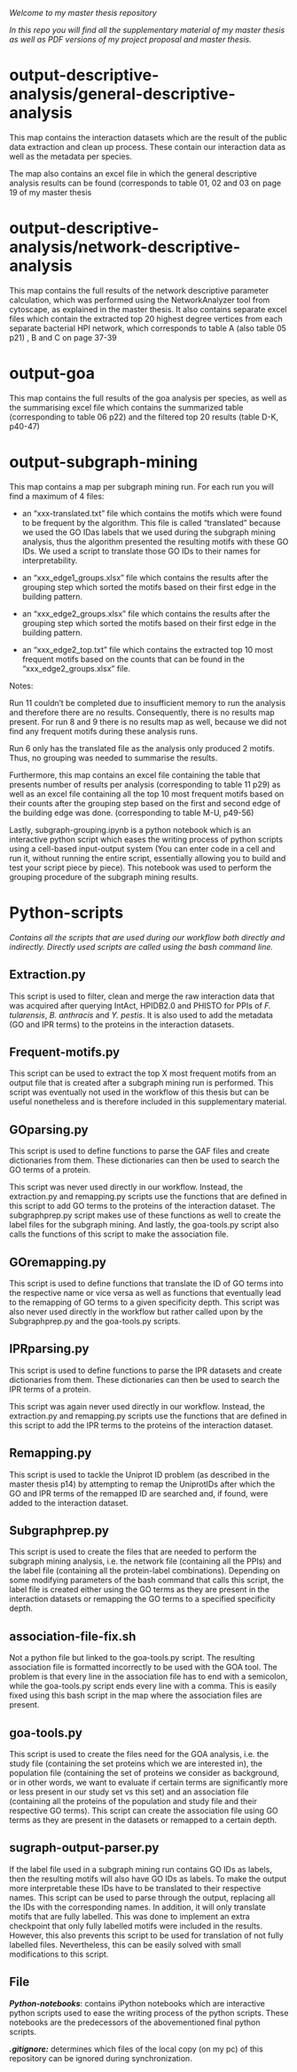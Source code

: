 *Welcome to my master thesis repository*

*In this repo you will find all the supplementary material of my master
thesis as well as PDF versions of my project proposal and master
thesis.*

output-descriptive-analysis/general-descriptive-analysis
========================================================

This map contains the interaction datasets which are the result of the
public data extraction and clean up process. These contain our
interaction data as well as the metadata per species.

The map also contains an excel file in which the general descriptive
analysis results can be found (corresponds to table 01, 02 and 03 on
page 19 of my master thesis

output-descriptive-analysis/network-descriptive-analysis
========================================================

This map contains the full results of the network descriptive parameter
calculation, which was performed using the NetworkAnalyzer tool from
cytoscape, as explained in the master thesis. It also contains separate
excel files which contain the extracted top 20 highest degree vertices
from each separate bacterial HPI network, which corresponds to table A
(also table 05 p21) , B and C on page 37-39

output-goa
==========

This map contains the full results of the goa analysis per species, as
well as the summarising excel file which contains the summarized table
(corresponding to table 06 p22) and the filtered top 20 results (table
D-K, p40-47)

output-subgraph-mining
======================

This map contains a map per subgraph mining run. For each run you will
find a maximum of 4 files:

-   an “xxx-translated.txt” file which contains the motifs which were
    found to be frequent by the algorithm. This file is called
    “translated” because we used the GO IDas labels that we used during
    the subgraph mining analysis, thus the algorithm presented the
    resulting motifs with these GO IDs. We used a script to translate
    those GO IDs to their names for interpretability.

-   an “xxx\_edge1\_groups.xlsx” file which contains the results after
    the grouping step which sorted the motifs based on their first edge
    in the building pattern.

-   an “xxx\_edge2\_groups.xlsx” file which contains the results after
    the grouping step which sorted the motifs based on their first edge
    in the building pattern.

-   an “xxx\_edge2\_top.txt” file which contains the extracted top 10
    most frequent motifs based on the counts that can be found in the
    “xxx\_edge2\_groups.xlsx” file.

Notes:

Run 11 couldn’t be completed due to insufficient memory to run the
analysis and therefore there are no results. Consequently, there is no
results map present. For run 8 and 9 there is no results map as well,
because we did not find any frequent motifs during these analysis runs.

Run 6 only has the translated file as the analysis only produced 2
motifs. Thus, no grouping was needed to summarise the results.

Furthermore, this map contains an excel file containing the table that
presents number of results per analysis (corresponding to table 11 p29)
as well as an excel file containing all the top 10 most frequent motifs
based on their counts after the grouping step based on the first and
second edge of the building edge was done. (corresponding to table M-U,
p49-56)

Lastly, subgraph-grouping.ipynb is a python notebook which is an
interactive python script which eases the writing process of python
scripts using a cell-based input-output system (You can enter code in a
cell and run it, without running the entire script, essentially allowing
you to build and test your script piece by piece). This notebook was
used to perform the grouping procedure of the subgraph mining results.

Python-scripts
==============

*Contains all the scripts that are used during our workflow both
directly and indirectly. Directly used scripts are called using the bash
command line.*

Extraction.py
-------------

This script is used to filter, clean and merge the raw interaction data
that was acquired after querying IntAct, HPIDB2.0 and PHISTO for PPIs of
*F. tularensis*, *B. anthracis* and *Y. pestis*. It is also used to add
the metadata (GO and IPR terms) to the proteins in the interaction
datasets.

Frequent-motifs.py
------------------

This script can be used to extract the top X most frequent motifs from
an output file that is created after a subgraph mining run is performed.
This script was eventually not used in the workflow of this thesis but
can be useful nonetheless and is therefore included in this
supplementary material.

GOparsing.py
------------

This script is used to define functions to parse the GAF files and
create dictionaries from them. These dictionaries can then be used to
search the GO terms of a protein.

This script was never used directly in our workflow. Instead, the
extraction.py and remapping.py scripts use the functions that are
defined in this script to add GO terms to the proteins of the
interaction dataset. The subgraphprep.py script makes use of these
functions as well to create the label files for the subgraph mining. And
lastly, the goa-tools.py script also calls the functions of this script
to make the association file.

GOremapping.py
--------------

This script is used to define functions that translate the ID of GO
terms into the respective name or vice versa as well as functions that
eventually lead to the remapping of GO terms to a given specificity
depth. This script was also never used directly in the workflow but
rather called upon by the Subgraphprep.py and the goa-tools.py scripts.

IPRparsing.py
-------------

This script is used to define functions to parse the IPR datasets and
create dictionaries from them. These dictionaries can then be used to
search the IPR terms of a protein.

This script was again never used directly in our workflow. Instead, the
extraction.py and remapping.py scripts use the functions that are
defined in this script to add the IPR terms to the proteins of the
interaction dataset.

Remapping.py
------------

This script is used to tackle the Uniprot ID problem (as described in
the master thesis p14) by attempting to remap the UniprotIDs after which
the GO and IPR terms of the remapped ID are searched and, if found, were
added to the interaction dataset.

Subgraphprep.py
---------------

This script is used to create the files that are needed to perform the
subgraph mining analysis, i.e. the network file (containing all the
PPIs) and the label file (containing all the protein-label
combinations). Depending on some modifying parameters of the bash
command that calls this script, the label file is created either using
the GO terms as they are present in the interaction datasets or
remapping the GO terms to a specified specificity depth.

association-file-fix.sh
-----------------------

Not a python file but linked to the goa-tools.py script. The resulting
association file is formatted incorrectly to be used with the GOA tool.
The problem is that every line in the association file has to end with a
semicolon, while the goa-tools.py script ends every line with a comma.
This is easily fixed using this bash script in the map where the
association files are present.

goa-tools.py
------------

This script is used to create the files need for the GOA analysis, i.e.
the study file (containing the set proteins which we are interested in),
the population file (containing the set of proteins we consider as
background, or in other words, we want to evaluate if certain terms are
significantly more or less present in our study set vs this set) and an
association file (containing all the proteins of the population and
study file and their respective GO terms). This script can create the
association file using GO terms as they are present in the datasets or
remapped to a certain depth.

sugraph-output-parser.py
------------------------

If the label file used in a subgraph mining run contains GO IDs as
labels, then the resulting motifs will also have GO IDs as labels. To
make the output more interpretable these IDs have to be translated to
their respective names. This script can be used to parse through the
output, replacing all the IDs with the corresponding names. In addition,
it will only translate motifs that are fully labelled. This was done to
implement an extra checkpoint that only fully labelled motifs were
included in the results. However, this also prevents this script to be
used for translation of not fully labelled files. Nevertheless, this can
be easily solved with small modifications to this script.

File
-------------------

***Python-notebooks***: contains iPython notebooks which are interactive
python scripts used to ease the writing process of the python scripts.
These notebooks are the predecessors of the abovementioned final python
scripts.


***.gitignore:*** determines which files of the local copy (on my pc) of
this repository can be ignored during synchronization.
